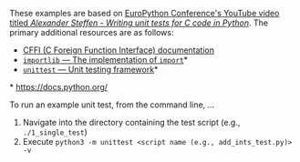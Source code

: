 These examples are based on [EuroPython Conference's YouTube video titled *Alexander Steffen - Writing unit tests for C code in Python*](https://youtu.be/zW_HyDTPjO0). The primary additional resources are as follows:
- [CFFI (C Foreign Function Interface) documentation](https://cffi.readthedocs.io/en/latest/index.html)
- [`importlib` — The implementation of `import`](https://docs.python.org/3/library/importlib.html)*
- [`unittest` — Unit testing framework](https://docs.python.org/3/library/unittest.html)*

\* https://docs.python.org/

To run an example unit test, from the command line, ...
1. Navigate into the directory containing the test script (e.g., `./1_single_test`)
2. Execute `python3 -m unittest <script name (e.g., add_ints_test.py)> -v`
